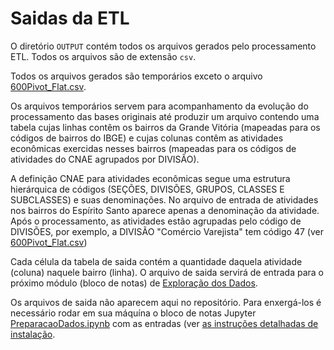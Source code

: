 # Saidas da ETL

O diretório `OUTPUT` contém todos os arquivos gerados pelo processamento ETL. Todos os arquivos são de extensão `csv`.

Todos os arquivos gerados são temporários exceto o arquivo [600Pivot_Flat.csv](https://github.com/LabPEC/ProjetoAnaliseDados/blob/main/02Explorar/INPUT/600Pivot_Flat.csv).

Os arquivos temporários servem para acompanhamento da evolução do processamento das bases originais até produzir um arquivo contendo uma tabela cujas linhas contêm os bairros da Grande Vitória (mapeadas para os códigos de bairros do IBGE) e cujas colunas contêm as atividades econômicas exercidas nesses bairros (mapeadas para os códigos de atividades do CNAE agrupados por DIVISÃO).

A definição CNAE para atividades econômicas segue uma estrutura hierárquica de códigos (SEÇÕES, DIVISÕES, GRUPOS, CLASSES E SUBCLASSES) e suas denominações. No arquivo de entrada de atividades nos bairros do Espírito Santo aparece apenas a denominação da atividade. Após o processamento, as atividades estão agrupadas pelo código de DIVISÕES, por exemplo, a DIVISÃO "Comércio Varejista" tem código 47 (ver [600Pivot_Flat.csv](https://github.com/LabPEC/ProjetoAnaliseDados/blob/main/02Explorar/INPUT/600Pivot_Flat.csv))

Cada célula da tabela de saida contém a quantidade daquela atividade (coluna) naquele bairro (linha). O arquivo de saida servirá de entrada para o próximo módulo (bloco de notas) de [Exploração dos Dados](https://github.com/LabPEC/ProjetoAnaliseDados/tree/main/02Explorar).

Os arquivos de saida não aparecem aqui no repositório. Para enxergá-los é necessário rodar em sua máquína o bloco de notas Jupyter [PreparacaoDados.ipynb](https://github.com/LabPEC/ProjetoAnaliseDados/blob/main/01ETL/PreparacaoDados.ipynb) com as entradas (ver [as instruções detalhadas de instalação](https://github.com/LabPEC/ProjetoAnaliseDados/blob/main/INSTALL.md).



